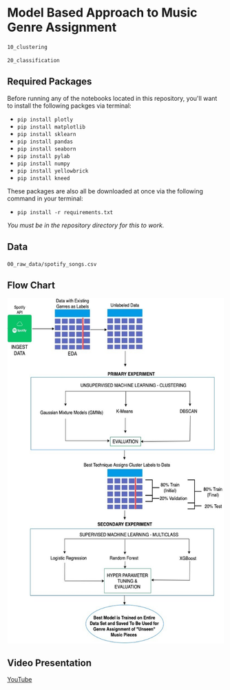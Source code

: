 # Model Based Approach to Music Genre Assignment

`10_clustering`

`20_classification`


## Required Packages

Before running any of the notebooks located in this repository, you'll want to install the following packges via terminal:

* `pip install plotly`
* `pip install matplotlib`
* `pip install sklearn`
* `pip install pandas`
* `pip install seaborn`
* `pip install pylab`
* `pip install numpy`
* `pip install yellowbrick`
* `pip install kneed`

These packages are also all be downloaded at once via the following command in your terminal: 

* `pip install -r requirements.txt`

*You must be in the repository directory for this to work.*

## Data

`00_raw_data/spotify_songs.csv`

## Flow Chart

<img src="40_assets/flow-chart.jpg" width=600 height=800>

## Video Presentation

[YouTube](https://www.youtube.com/watch?v=6-7XFk4KC9M)
